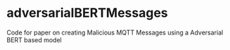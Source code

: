 # adversarialBERTMessages
Code for paper on creating Malicious MQTT Messages using a Adversarial BERT based model
